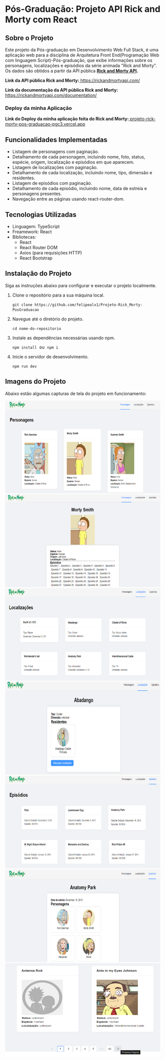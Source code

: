 
<body>

<h1>Pós-Graduação: Projeto API Rick and Morty com React</h1>

<h2>Sobre o Projeto</h2>
<p>
  Este projeto da Pós-graduação em Desenvolvimento Web Full Stack, é uma aplicação web para a disciplina de Arquitetura Front End(Programação Web com linguagem Script)-Pós-graduação,  que exibe informações sobre os personagens, localizações e episódios da série animada "Rick and Morty". 
  Os dados são obtidos a partir da API pública <b><a href="https://rickandmortyapi.com/">Rick and Morty API</a>.</b>
  <p><b>Link da API pública Rick and Morty:</b><a href="https://rickandmortyapi.com/"> https://rickandmortyapi.com/</a></p> 
  <p><b>Link da documentação da API pública Rick and Morty:</b><a href="https://rickandmortyapi.com/documentation/"> https://rickandmortyapi.com/documentation/</a></p>
  <h3>Deploy da minha Aplicação</h3>
  <p><b>Link do Deploy da minha aplicação feita do Rick and Morty:</b><a href="projeto-rick-morty-pos-graduacao-pgc3.vercel.app"> projeto-rick-morty-pos-graduacao-pgc3.vercel.app</a></p>
</p>

<h2>Funcionalidades Implementadas</h2>
<ul>
  <li>Listagem de personagens com paginação.</li>
  <li>Detalhamento de cada personagem, incluindo nome, foto, status, espécie, origem, localização e episódios em que aparecem.</li>
  <li>Listagem de localizações com paginação.</li>
  <li>Detalhamento de cada localização, incluindo nome, tipo, dimensão e residentes.</li>
  <li>Listagem de episódios com paginação.</li>
  <li>Detalhamento de cada episódio, incluindo nome, data de estreia e personagens presentes.</li>
  <li>Navegação entre as páginas usando react-router-dom.</li>
</ul>

<h2>Tecnologias Utilizadas</h2>
<ul>
  <li>Linguagem: TypeScript</li>
  <li>Freamework: React</li>
  <li>Bibliotecas:
    <ul>
      <li>React</li>
      <li>React Router DOM</li>
      <li>Axios (para requisições HTTP)</li>
      <li>React Bootstrap</li>
    </ul>
  </li>
</ul>

<h2>Instalação do Projeto</h2>
<p>Siga as instruções abaixo para configurar e executar o projeto localmente.</p>
<ol>
  <li>Clone o repositório para a sua máquina local.</li>
  <pre><code>git clone https://github.com/felipealx1/Projeto-Rick_Morty-PosGraduacao</code></pre>
  <li>Navegue até o diretório do projeto.</li>
  <pre><code>cd nome-do-repositorio</code></pre>
  <li>Instale as dependências necessárias usando npm.</li>
  <pre><code>npm install</code> ou <code>npm i</code></pre>
  <li>Inicie o servidor de desenvolvimento.</li>
  <pre><code>npm run dev</code></pre>
</ol>

<h2>Imagens do Projeto</h2>
<p>Abaixo estão algumas capturas de tela do projeto em funcionamento:</p>
  <img src="telas/personagens.png" alt="personagens" width="600" height="300">
  <img src="telas/person-detalhado.png" alt="personagens detalhados" width="600" height="300">
  <img src="telas/localizcao.png" alt="localização" width="600" height="300">
  <img src="telas/locali-detalhada.png" alt="localização detalhada" width="600" height="300">
  <img src="telas/episodios.png" alt="episódios" width="600" height="300">
  <img src="telas/ep-detalhado.png" alt="episódios detalhados" width="600" height="300">
  <img src="telas/paginacao.png" alt="paginação" width="600" height="300">

</body>
</html>
